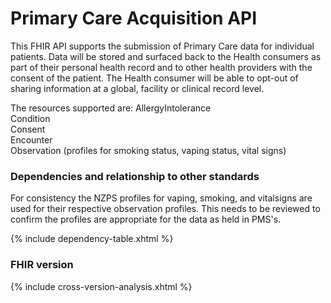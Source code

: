 # Primary Care Acquisition API

This FHIR API supports the submission of Primary Care data for individual patients. Data will be stored and surfaced back to the Health consumers as part of their personal health record and to other health providers with the consent of the patient. The Health consumer will be able to opt-out of sharing information at a global, facility or clinical record level.

The resources supported are:
AllergyIntolerance			
Condition		
Consent			
Encounter		
Observation	(profiles for smoking status, vaping status, vital signs)

### Dependencies and relationship to other standards

For consistency the NZPS profiles for vaping, smoking, and vitalsigns are used for their respective observation profiles. This needs to be reviewed to confirm the profiles are appropriate for the data as held in PMS's. 

{% include dependency-table.xhtml %}

### FHIR version

{% include cross-version-analysis.xhtml %}